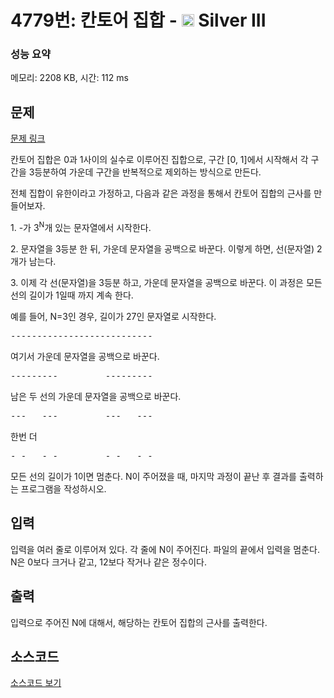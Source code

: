 # 4779번: 칸토어 집합 - <img src="https://static.solved.ac/tier_small/8.svg" style="height:20px" /> Silver III

<!-- performance -->
### 성능 요약
메모리: 2208 KB, 시간: 112 ms
<!-- end -->

## 문제

[문제 링크](https://boj.kr/4779)


<p>
칸토어 집합은 0과 1사이의 실수로 이루어진 집합으로, 구간 [0, 1]에서 시작해서 각 구간을 3등분하여 가운데 구간을 반복적으로 제외하는 방식으로 만든다.</p>

<p>
전체 집합이 유한이라고 가정하고, 다음과 같은 과정을 통해서 칸토어 집합의 근사를 만들어보자.</p>

<p>
1. -가 3<sup>N</sup>개 있는 문자열에서 시작한다.</p>

<p>
2. 문자열을 3등분 한 뒤, 가운데 문자열을 공백으로 바꾼다. 이렇게 하면, 선(문자열) 2개가 남는다.</p>

<p>
3. 이제 각 선(문자열)을 3등분 하고, 가운데 문자열을 공백으로 바꾼다. 이 과정은 모든 선의 길이가 1일때 까지 계속 한다.</p>

<p>
예를 들어, N=3인 경우, 길이가 27인 문자열로 시작한다.</p>

<pre>---------------------------</pre>

<p>
여기서 가운데 문자열을 공백으로 바꾼다.</p>

<pre>---------         ---------</pre>

<p>
남은 두 선의 가운데 문자열을 공백으로 바꾼다.</p>

<pre>---   ---         ---   ---</pre>

<p>
한번 더</p>

<pre>- -   - -         - -   - -</pre>

<p>
모든 선의 길이가 1이면 멈춘다. N이 주어졌을 때, 마지막 과정이 끝난 후 결과를 출력하는 프로그램을 작성하시오.</p>




## 입력


<p>
입력을 여러 줄로 이루어져 있다. 각 줄에 N이 주어진다. 파일의 끝에서 입력을 멈춘다. N은 0보다 크거나 같고, 12보다 작거나 같은 정수이다.</p>



## 출력


<p>
입력으로 주어진 N에 대해서, 해당하는 칸토어 집합의 근사를 출력한다.</p>



## 소스코드

[소스코드 보기](칸토어%20집합.cpp)